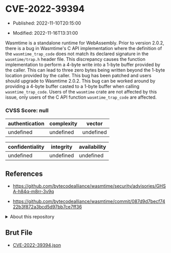 # CVE-2022-39394

- Published: 2022-11-10T20:15:00

- Modified: 2022-11-16T13:31:00

Wasmtime is a standalone runtime for WebAssembly. Prior to version 2.0.2, there is a bug in Wasmtime's C API implementation where the definition of the `wasmtime_trap_code` does not match its declared signature in the `wasmtime/trap.h` header file. This discrepancy causes the function implementation to perform a 4-byte write into a 1-byte buffer provided by the caller. This can lead to three zero bytes being written beyond the 1-byte location provided by the caller. This bug has been patched and users should upgrade to Wasmtime 2.0.2. This bug can be worked around by providing a 4-byte buffer casted to a 1-byte buffer when calling `wasmtime_trap_code`. Users of the `wasmtime` crate are not affected by this issue, only users of the C API function `wasmtime_trap_code` are affected.

### CVSS Score: **null**

| authentication | complexity | vector |
| --- | --- | --- |
| undefined | undefined | undefined |

| confidentiality | integrity | availability |
| --- | --- | --- |
| undefined | undefined | undefined |

## References

* https://github.com/bytecodealliance/wasmtime/security/advisories/GHSA-h84q-m8rr-3v9q

* https://github.com/bytecodealliance/wasmtime/commit/087d9d7becf7422b3f872a3bcd5d97bb7ce7ff36

<details>
<summary>About this repository</summary> 

  This repository is part of the project [Live Hack CVE](https://github.com/Live-Hack-CVE). Main website can be found [www.live-hack.org](https://www.live-hack.org) 
  
  Made by [Sn0wAlice](https://github.com/Sn0wAlice) for the people that care about security and need to have a feed of the latest CVEs. Hope you enjoy it, don't forget to star the repo and follow me on [Twitter](https://twitter.com/Sn0wAlice) and [Github](https://github.com/Sn0wAlice). And that is my [personnal website](https://www.alice-snow.me/)

  - [Home Page](https://github.com/Live-Hack-CVE)
  - [Framework](https://github.com/Live-Hack-CVE/cve-framework)
  - [CVE database](https://github.com/Live-Hack-CVE/full_database)
  - [Changelog](https://github.com/Live-Hack-CVE/Changelog)
</details>

## Brut File

* [CVE-2022-39394.json](https://raw.githubusercontent.com/Live-Hack-CVE/full_database/main/cves/2022/CVE-2022-39394.json)

